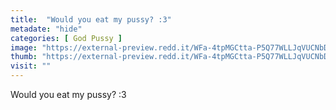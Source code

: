 ```yaml
---
title:  "Would you eat my pussy? :3"
metadate: "hide"
categories: [ God Pussy ]
image: "https://external-preview.redd.it/WFa-4tpMGCtta-P5Q77WLLJqVUCNbDv-7mFAk9uP0fc.jpg?auto=webp&s=a0138ad40a55e80d8afe842f529b5c9042a8d096"
thumb: "https://external-preview.redd.it/WFa-4tpMGCtta-P5Q77WLLJqVUCNbDv-7mFAk9uP0fc.jpg?width=640&crop=smart&auto=webp&s=bae53a3a9bbaba34f94029fdf9c46561db3a7f42"
visit: ""
---
```

Would you eat my pussy? :3
